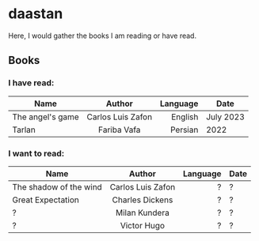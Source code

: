 # daastan

Here, I would gather the books I am reading or have read.

## Books 
### I have read:

| Name        | Author   |  Language  |  Date   |
| ------------- |:-------------:| -----:| --- |
| The angel's game | Carlos Luis Zafon | English | July 2023 |
| Tarlan | Fariba Vafa | Persian | 2022 |


### I want to read:

| Name        | Author           | Language  | Date |
| ------------- |:-------------:| -----:| --- |
| The shadow of the wind | Carlos Luis Zafon | ? | ? |
| Great Expectation | Charles Dickens | ? | ? |
| ? | Milan Kundera | ? | ? |
| ? | Victor Hugo | ? | ? |

